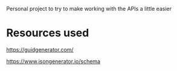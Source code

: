 Personal project to try to make working with the APIs a little easier

# Resources used
https://guidgenerator.com/

https://www.jsongenerator.io/schema